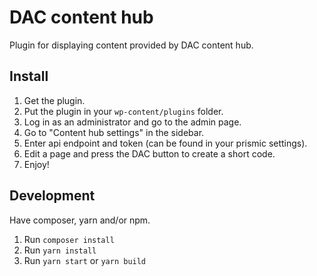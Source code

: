 # DAC content hub

Plugin for displaying content provided by DAC content hub.

## Install

1. Get the plugin.
2. Put the plugin in your `wp-content/plugins` folder.
3. Log in as an administrator and go to the admin page.
4. Go to "Content hub settings" in the sidebar.
5. Enter api endpoint and token (can be found in your prismic settings).
6. Edit a page and press the DAC button to create a short code.
7. Enjoy!

## Development
Have composer, yarn and/or npm.
1. Run `composer install`
2. Run `yarn install`
3. Run `yarn start` or `yarn build`
